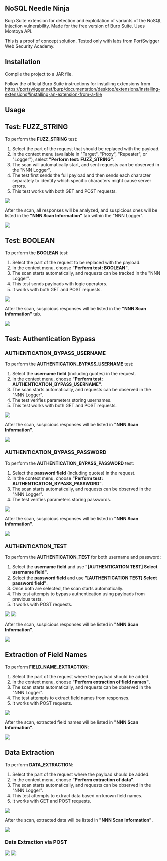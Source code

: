 ## NoSQL Needle Ninja

Burp Suite extension for detection and exploitation of variants of the NoSQL Injection vulnerability. Made for the free version of Burp Suite. Uses Montoya API. 

This is a proof of concept solution. Tested only with labs from PortSwigger Web Security Academy.

## Installation
Compile the project to a JAR file.

Follow the official Burp Suite instructions for installing extensions from https://portswigger.net/burp/documentation/desktop/extensions/installing-extensions#installing-an-extension-from-a-file

## Usage

## Test: FUZZ_STRING

To perform the **FUZZ_STRING** test:

1. Select the part of the request that should be replaced with the payload.
2. In the context menu (available in "Target", "Proxy", "Repeater", or "Logger"), select **"Perform test: FUZZ_STRING"**.
3. The scan will automatically start, and sent requests can be observed in the "NNN Logger".
4. The test first sends the full payload and then sends each character separately to identify which specific characters might cause server errors.
5. This test works with both GET and POST requests.

![](/attachments/fuzz.png)

After the scan, all responses will be analyzed, and suspicious ones will be listed in the **"NNN Scan Information"** tab within the "NNN Logger".

![](/attachments/fuzzingresult.png)

## Test: BOOLEAN

To perform the **BOOLEAN** test:

1. Select the part of the request to be replaced with the payload.
2. In the context menu, choose **"Perform test: BOOLEAN"**.
3. The scan starts automatically, and requests can be tracked in the "NNN Logger".
4. This test sends payloads with logic operators.
5. It works with both GET and POST requests.

![](/attachments/bool.png)

After the scan, suspicious responses will be listed in the **"NNN Scan Information"** tab.

![](/attachments/booleanresult.png)

## Test: Authentication Bypass

### AUTHENTICATION_BYPASS_USERNAME

To perform the **AUTHENTICATION_BYPASS_USERNAME** test:

1. Select the **username field** (including quotes) in the request.
2. In the context menu, choose **"Perform test: AUTHENTICATION_BYPASS_USERNAME"**.
3. The scan starts automatically, and requests can be observed in the "NNN Logger".
4. The test verifies parameters storing usernames.
5. This test works with both GET and POST requests.

![](/attachments/usernamedemo.png)

After the scan, suspicious responses will be listed in **"NNN Scan Information"**.

![](/attachments/usernameresult.png)

### AUTHENTICATION_BYPASS_PASSWORD

To perform the **AUTHENTICATION_BYPASS_PASSWORD** test:

1. Select the **password field** (including quotes) in the request.
2. In the context menu, choose **"Perform test: AUTHENTICATION_BYPASS_PASSWORD"**.
3. The scan starts automatically, and requests can be observed in the "NNN Logger".
4. The test verifies parameters storing passwords.

![](/attachments/passworddemo.png)

After the scan, suspicious responses will be listed in **"NNN Scan Information"**.

![](/attachments/passwordresult.png)

### AUTHENTICATION_TEST

To perform the **AUTHENTICATION_TEST** for both username and password:

1. Select the **username field** and use **"[AUTHENTICATION TEST] Select username field"**.
2. Select the **password field** and use **"[AUTHENTICATION TEST] Select password field"**.
3. Once both are selected, the scan starts automatically.
4. This test attempts to bypass authentication using payloads from previous tests.
5. It works with POST requests.

![](/attachments/aubypass1.png) ![](/attachments/aubypass2.png)

After the scan, suspicious responses will be listed in **"NNN Scan Information"**.

![](/attachments/aubypassresult.png)

## Extraction of Field Names

To perform **FIELD_NAME_EXTRACTION**:

1. Select the part of the request where the payload should be added.
2. In the context menu, choose **"Perform extraction of field names"**.
3. The scan starts automatically, and requests can be observed in the "NNN Logger".
4. The test attempts to extract field names from responses.
5. It works with POST requests.

![](/attachments/fieldnameextraction.png)

After the scan, extracted field names will be listed in **"NNN Scan Information"**.

![](/attachments/fieldnameextractiondemo.png)

## Data Extraction

To perform **DATA_EXTRACTION**:

1. Select the part of the request where the payload should be added.
2. In the context menu, choose **"Perform extraction of data"**.
3. The scan starts automatically, and requests can be observed in the "NNN Logger".
4. This test attempts to extract data based on known field names.
5. It works with GET and POST requests.

![](/attachments/dataextractiondemo.png)

After the scan, extracted data will be listed in **"NNN Scan Information"**.

![](/attachments/dataextractionresult.png)

### Data Extraction via POST

![](/attachments/dataextractionpost1.png) ![](/attachments/dataextractiondemo2.png)


